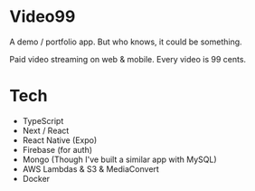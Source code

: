 # Video99

A demo / portfolio app. But who knows, it could be something.

Paid video streaming on web & mobile. Every video is 99 cents.

# Tech

* TypeScript
* Next / React
* React Native (Expo)
* Firebase (for auth)
* Mongo (Though I've built a similar app with MySQL)
* AWS Lambdas & S3 & MediaConvert
* Docker